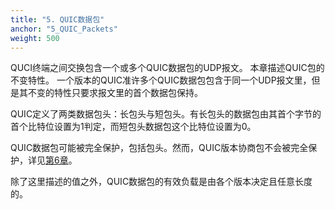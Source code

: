 ```yaml
---
title: "5. QUIC数据包"
anchor: "5_QUIC_Packets"
weight: 500
---
```


QUCI终端之间交换包含一个或多个QUIC数据包的UDP报文。
本章描述QUIC包的不变特性。
一个版本的QUIC准许多个QUIC数据包包含于同一个UDP报文里，但是其不变的特性只要求报文里的首个数据包保持。

QUIC定义了两类数据包头：长包头与短包头。有长包头的数据包由其首个字节的首个比特位设置为1判定，而短包头数据包这个比特位设置为0。

QUIC数据包可能被完全保护，包括包头。然而，QUIC版本协商包不会被完全保护，详见[第6章](#6_Version_Negotiation)。

除了这里描述的值之外，QUIC数据包的有效负载是由各个版本决定且任意长度的。
